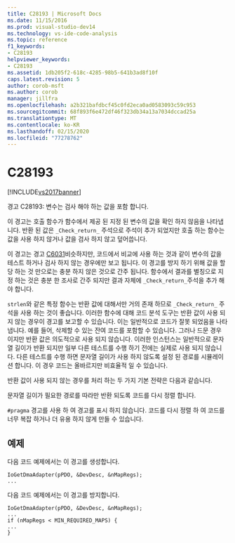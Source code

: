 ```yaml
---
title: C28193 | Microsoft Docs
ms.date: 11/15/2016
ms.prod: visual-studio-dev14
ms.technology: vs-ide-code-analysis
ms.topic: reference
f1_keywords:
- C28193
helpviewer_keywords:
- C28193
ms.assetid: 1db205f2-618c-4285-98b5-641b3ad8f10f
caps.latest.revision: 5
author: corob-msft
ms.author: corob
manager: jillfra
ms.openlocfilehash: a2b321bafdbcf45c0fd2eca0ad0583093c59c953
ms.sourcegitcommit: 68f893f6e472df46f323db34a13a7034dccad25a
ms.translationtype: MT
ms.contentlocale: ko-KR
ms.lasthandoff: 02/15/2020
ms.locfileid: "77278762"
---
```

# <a name="c28193"></a>C28193
[!INCLUDE[vs2017banner](../includes/vs2017banner.md)]

경고 C28193: 변수는 검사 해야 하는 값을 포함 합니다.  
  
 이 경고는 호출 함수가 함수에서 제공 된 지정 된 변수의 값을 확인 하지 않음을 나타냅니다. 반환 된 값은 `_Check_return_` 주석으로 주석이 추가 되었지만 호출 하는 함수는 값을 사용 하지 않거나 값을 검사 하지 않고 덮어씁니다.  
  
 이 경고는 경고 [C6031](../code-quality/c6031.md)비슷하지만, 코드에서 비교에 사용 하는 것과 같이 변수의 값을 테스트 하거나 검사 하지 않는 경우에만 보고 됩니다. 이 경고를 방지 하기 위해 값을 할당 하는 것 만으로는 충분 하지 않은 것으로 간주 됩니다. 함수에서 결과를 별칭으로 지정 하는 것은 충분 한 조사로 간주 되지만 결과 자체에 `_Check_return_`주석을 추가 해야 합니다.  
  
 `strlen`와 같은 특정 함수는 반환 값에 대해서만 거의 존재 하므로 `_Check_return_` 주석을 사용 하는 것이 좋습니다. 이러한 함수에 대해 코드 분석 도구는 반환 값이 사용 되지 않는 경우이 경고를 보고할 수 있습니다. 이는 일반적으로 코드가 잘못 되었음을 나타냅니다. 예를 들어, 삭제할 수 있는 잔여 코드를 포함할 수 있습니다. 그러나 드문 경우 이지만 반환 값은 의도적으로 사용 되지 않습니다. 이러한 인스턴스는 일반적으로 문자열 길이가 반환 되지만 일부 다른 테스트를 수행 하기 전에는 실제로 사용 되지 않습니다. 다른 테스트를 수행 하면 문자열 길이가 사용 하지 않도록 설정 된 경로를 시뮬레이션 합니다. 이 경우 코드는 올바르지만 비효율적 일 수 있습니다.  
  
 반환 값이 사용 되지 않는 경우를 처리 하는 두 가지 기본 전략은 다음과 같습니다.  
  
 문자열 길이가 필요한 경로를 따라만 반환 되도록 코드를 다시 정렬 합니다.  
  
 `#pragma` 경고를 사용 하 여 경고를 표시 하지 않습니다. 코드를 다시 정렬 하 여 코드를 너무 복잡 하거나 더 유용 하지 않게 만들 수 있습니다.  
  
## <a name="example"></a>예제  
 다음 코드 예제에서는 이 경고를 생성합니다.  
  
```  
IoGetDmaAdapter(pPDO, &DevDesc, &nMapRegs);  
...  
```  
  
 다음 코드 예제에서는 이 경고를 방지합니다.  
  
```  
IoGetDmaAdapter(pPDO, &DevDesc, &nMapRegs);  
...  
if (nMapRegs < MIN_REQUIRED_MAPS) {  
...  
}  
```
